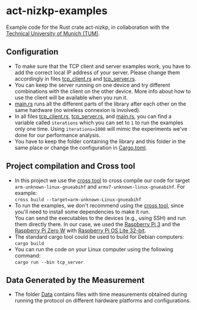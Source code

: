 # act-nizkp-examples
Example code for the Rust crate act-nizkp, in collaboration with the [Technical University of Munich (TUM)](https://www.tum.de/en/).

## Configuration
* To make sure that the TCP client and server examples work, you have to add the correct local IP address of your server. Please change them accordingly in files [tcp_client.rs](https://gitlabci.exxeta.com/firas.hamila/schnorr-nizk-examples/-/blob/master/src/tcp_client.rshttps://github.com/tum-esi/act-nizkp/blob/main/examples/src/tcp_client.rs) and [tcp_server.rs](https://gitlabci.exxeta.com/firas.hamila/schnorr-nizk-examples/-/blob/master/src/tcp_server.rshttps://github.com/tum-esi/act-nizkp/blob/main/examples/src/tcp_server.rs).
* You can keep the server running on one device and try different combinations with the client on the other device. More info about how to use the client will be available when you run it.
* [main.rs](https://github.com/tum-esi/act-nizkp/blob/main/examples/src/main.rs) runs all the different parts of the library after each other on the same hardware (no wireless connexion is involved).
* In all files [tcp_client.rs](https://gitlabci.exxeta.com/firas.hamila/schnorr-nizk-examples/-/blob/master/src/tcp_client.rshttps://github.com/tum-esi/act-nizkp/blob/main/examples/src/tcp_client.rs), [tcp_server.rs](https://gitlabci.exxeta.com/firas.hamila/schnorr-nizk-examples/-/blob/master/src/tcp_server.rshttps://github.com/tum-esi/act-nizkp/blob/main/examples/src/tcp_server.rs), and [main.rs](https://github.com/tum-esi/act-nizkp/blob/main/examples/src/main.rs), you can find a variable called `iterations` which you can set to `1` to run the examples only one time. Using `iterations=1000` will mimic the experiments we've done for our performance analysis.
* You have to keep the folder containing the library and this folder in the same place or change the configuration in [Cargo.toml](https://github.com/tum-esi/act-nizkp/blob/main/examples/Cargo.toml).

## Project compilation and Cross tool
* In this project we use the [cross tool](https://github.com/cross-rs/cross) to cross compile our code for target `arm-unknown-linux-gnueabihf` and `armv7-unknown-linux-gnueabihf`. For example:\
`cross build --target=arm-unknown-Linux-gnueabihf`
* To run the examples, we don't recommend using the [cross tool](https://github.com/cross-rs/cross), since you'll need to install some dependencies to make it run.\
You can send the executables to the devices (e.g., using SSH) and run them directly there. In our case, we used the [Raspberry Pi 3](https://www.raspberrypi.com/products/raspberry-pi-3-model-b-plus/) and the [Raspberry Pi Zero W](https://www.raspberrypi.com/products/raspberry-pi-zero-w/) with [Raspberry Pi OS Lite 32-bit](https://www.raspberrypi.com/software/operating-systems/).
* The standard cargo tool could be used to build for Debian computers:\
`cargo build`
* You can run the code on your Linux computer using the following command:\
`cargo run --bin tcp_server`
## Data Generated by the Measurement
* The folder [Data](https://github.com/tum-esi/act-nizkp/main/examples/Data) contains files with time measurements obtained during running the protocol on different hardware platforms and configurations. 
